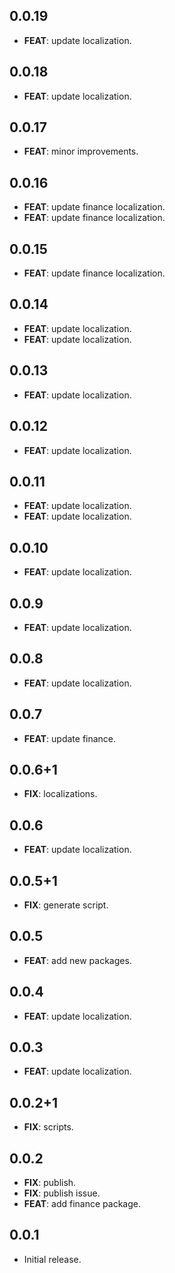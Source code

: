 ## 0.0.19

 - **FEAT**: update localization.

## 0.0.18

 - **FEAT**: update localization.

## 0.0.17

 - **FEAT**: minor improvements.

## 0.0.16

 - **FEAT**: update finance localization.
 - **FEAT**: update finance localization.

## 0.0.15

 - **FEAT**: update finance localization.

## 0.0.14

 - **FEAT**: update localization.
 - **FEAT**: update localization.

## 0.0.13

 - **FEAT**: update localization.

## 0.0.12

 - **FEAT**: update localization.

## 0.0.11

 - **FEAT**: update localization.
 - **FEAT**: update localization.

## 0.0.10

 - **FEAT**: update localization.

## 0.0.9

 - **FEAT**: update localization.

## 0.0.8

 - **FEAT**: update localization.

## 0.0.7

 - **FEAT**: update finance.

## 0.0.6+1

 - **FIX**: localizations.

## 0.0.6

 - **FEAT**: update localization.

## 0.0.5+1

 - **FIX**: generate script.

## 0.0.5

 - **FEAT**: add new packages.

## 0.0.4

 - **FEAT**: update localization.

## 0.0.3

 - **FEAT**: update localization.

## 0.0.2+1

 - **FIX**: scripts.

## 0.0.2

 - **FIX**: publish.
 - **FIX**: publish issue.
 - **FEAT**: add finance package.

## 0.0.1

- Initial release.
